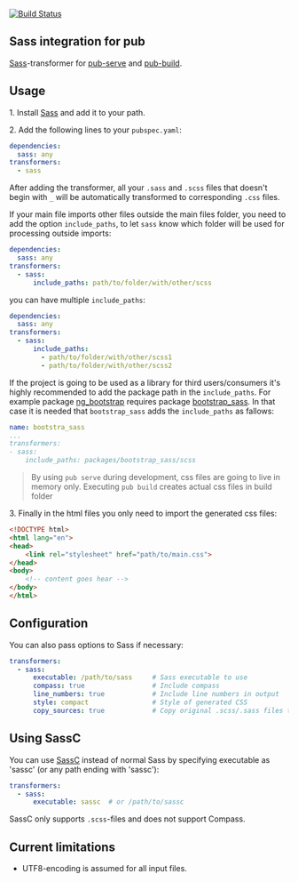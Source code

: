 [![Build Status](https://drone.io/bitbucket.org/evidentsolutions/dart-sass/status.png)](https://drone.io/bitbucket.org/evidentsolutions/dart-sass/latest)

## Sass integration for pub

[Sass](http://sass-lang.com/)-transformer for [pub-serve](http://pub.dartlang.org/doc/pub-serve.html) and
[pub-build](http://pub.dartlang.org/doc/pub-build.html).

## Usage

1\. Install [Sass](http://sass-lang.com/) and add it to your path.

2\. Add the following lines to your `pubspec.yaml`:

```yaml
dependencies:
  sass: any
transformers:
  - sass
```

After adding the transformer, all your `.sass` and `.scss` files that doesn't begin with `_` will be automatically transformed to
corresponding `.css` files.

If your main file imports other files outside the main files folder, you need to add the option `include_paths`,
 to let `sass` know which folder will be used for processing outside imports:

```yaml
dependencies:
  sass: any
transformers:
  - sass:
      include_paths: path/to/folder/with/other/scss
```

you can have multiple `include_paths`:

```yaml
dependencies:
  sass: any
transformers:
  - sass:
      include_paths:
        - path/to/folder/with/other/scss1
        - path/to/folder/with/other/scss2
```

If the project is going to be used as a library for third users/consumers it's highly recommended to add the
package path in the `include_paths`. For example package [ng_bootstrap](https://pub.dartlang.org/packages/ng_bootstrap)
requires package [bootstrap_sass](https://pub.dartlang.org/packages/bootstrap_sass). In that case it is needed that
`bootstrap_sass` adds the `include_paths` as fallows:

```yaml
name: bootstra_sass
...
transformers:
- sass:
    include_paths: packages/bootstrap_sass/scss
```

> By using `pub serve` during development, css files are going to live in memory only.
 Executing `pub build` creates actual css files in build folder

3\. Finally in the html files you only need to import the generated css files:

```html
<!DOCTYPE html>
<html lang="en">
<head>
    <link rel="stylesheet" href="path/to/main.css">
</head>
<body>
    <!-- content goes hear -->
</body>
</html>
```

## Configuration

You can also pass options to Sass if necessary:

```yaml
transformers:
  - sass:
      executable: /path/to/sass     # Sass executable to use
      compass: true                 # Include compass
      line_numbers: true            # Include line numbers in output
      style: compact                # Style of generated CSS
      copy_sources: true            # Copy original .scss/.sass files to output directory
```

## Using SassC

You can use [SassC](https://github.com/hcatlin/sassc) instead of normal Sass by specifying executable
as 'sassc' (or any path ending with 'sassc'):

```yaml
transformers:
  - sass:
      executable: sassc  # or /path/to/sassc
```

SassC only supports `.scss`-files and does not support Compass.

## Current limitations

- UTF8-encoding is assumed for all input files.
